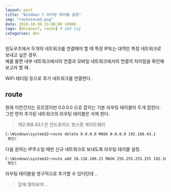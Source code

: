 ```yaml
---
layout: post
title: "Windows 7 라우팅 테이블 설정"
img: "routeincmd.png"
date: 2018-10-30 15:00:00 +0900
tags: [Windows7, route] # add tag
categories: dev
---
```


윈도우즈에서 두개의 네트워크를 연결해야 할 때 특정 IP또는 대역만 특정 네트워크로 보내고 싶은 경우.  
예를 들면 내부 네트워크에서의 연결과 모바일 네트워크에서의 연결의 차이점을 확인해 보고자 할 때 . 

WiFi 테더링 등으로 추가 네트워크를 연결한다.

## route 

원래 이런건지는 모르겠지만 0.0.0.0 으로 잡히는 기본 라우팅 테이블이 두개 잡힌다.  
그런 먼저 추가된 네트워크의 라우팅 테이블은 삭제 한다. 

> 192.168.43.1 은 안드로이드 핫스팟 게이트웨이 

```bash
C:\Windows\system32>route delete 0.0.0.0 MASK 0.0.0.0 192.168.43.1
 확인!
```

다음 원하는 IP주소일 때만 신규 네트워크로 보내도록 라우팅 테이블 설정. 

```bash
C:\Windows\system32>route add 10.116.100.21 MASK 255.255.255.255 192.168.43.1
 확인!
```

라우팅 테이블을 영구적으로 추가할 수 있다던데 ..  

>담에 찾아보자 .. 

